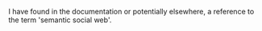 I have found in the documentation or potentially elsewhere, a reference to the term 'semantic social web'.   

